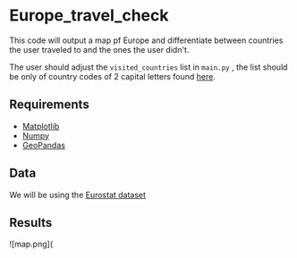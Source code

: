 # Europe_travel_check

This code will output a map pf Europe and differentiate between countries the user traveled to and the ones the user didn't. 

The user should adjust the ``` visited_countries ``` list in ``` main.py ``` , the list should be only of country codes of 2 capital letters found [here](https://countrycode.org/).

## Requirements

* [Matplotlib](https://matplotlib.org/)
* [Numpy](https://numpy.org/)
* [GeoPandas](https://geopandas.org/)

## Data

We will be using the [Eurostat dataset](https://ec.europa.eu/eurostat/web/gisco/geodata/reference-data/administrative-units-statistical-units/nuts#nuts21)

## Results

![map.png](
